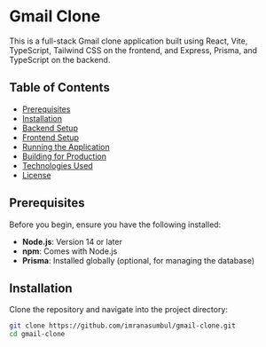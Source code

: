 # Gmail Clone

This is a full-stack Gmail clone application built using React, Vite, TypeScript, Tailwind CSS on the frontend, and Express, Prisma, and TypeScript on the backend.

## Table of Contents


- [Prerequisites](#prerequisites)
- [Installation](#installation)
- [Backend Setup](#backend-setup)
- [Frontend Setup](#frontend-setup)
- [Running the Application](#running-the-application)
- [Building for Production](#building-for-production)
- [Technologies Used](#technologies-used)
- [License](#license)



## Prerequisites

Before you begin, ensure you have the following installed:

- **Node.js**: Version 14 or later
- **npm**: Comes with Node.js
- **Prisma**: Installed globally (optional, for managing the database)


## Installation

Clone the repository and navigate into the project directory:

```bash
git clone https://github.com/imranasumbul/gmail-clone.git
cd gmail-clone